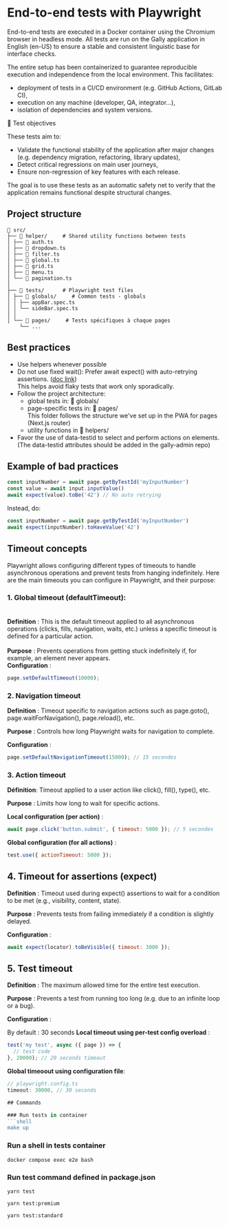 # End-to-end tests with Playwright

End-to-end tests are executed in a Docker container using the Chromium browser in headless mode. All tests are run on the Gally application in English (en-US) to ensure a stable and consistent linguistic base for interface checks.

The entire setup has been containerized to guarantee reproducible execution and independence from the local environment. This facilitates:
+ deployment of tests in a CI/CD environment (e.g. GitHub Actions, GitLab CI),
+ execution on any machine (developer, QA, integrator...),
+ isolation of dependencies and system versions.

🎯 Test objectives

These tests aim to:

+ Validate the functional stability of the application after major changes (e.g. dependency migration, refactoring, library updates),
+ Detect critical regressions on main user journeys,
+ Ensure non-regression of key features with each release.

The goal is to use these tests as an automatic safety net to verify that the application remains functional despite structural changes.

## Project structure
```
📂 src/
├── 📂 helper/     # Shared utility functions between tests
│ ├── 📄 auth.ts
│ ├── 📄 dropdown.ts
│ ├── 📄 filter.ts
│ ├── 📄 global.ts
│ ├── 📄 grid.ts
│ ├── 📄 menu.ts
│ └── 📄 pagination.ts
│
├── 📂 tests/      # Playwright test files
│ ├── 📂 globals/     # Common tests - globals
│ │ ├── appBar.spec.ts
│ │ └── sideBar.spec.ts
│ │
│ └── 📂 pages/     # Tests spécifiques à chaque pages
    └── ...
```

## Best practices
+ Use helpers whenever possible
+ Do not use fixed wait(): Prefer await expect() with auto-retrying assertions. ([doc link](https://playwright.dev/docs/test-assertions#auto-retrying-assertions))<br>
This helps avoid flaky tests that work only sporadically.
+ Follow the project architecture:
    + global tests in: 📂 globals/
    + page-specific tests in: 📂 pages/<br>This folder follows the structure we've set up in the PWA for pages (Next.js router)
    + utility functions in 📂 helpers/
+ Favor the use of data-testid to select and perform actions on elements. (The data-testid attributes should be added in the gally-admin repo)

## Example of bad practices  
```ts
const inputNumber = await page.getByTestId('myInputNumber')
const value = await input.inputValue()
await expect(value).toBe('42') // No auto retrying
```

Instead, do:

```ts
const inputNumber = await page.getByTestId('myInputNumber')
await expect(inputNumber).toHaveValue('42')
```

## Timeout concepts
Playwright allows configuring different types of timeouts to handle asynchronous operations and prevent tests from hanging indefinitely. Here are the main timeouts you can configure in Playwright, and their purpose:
### 1. Global timeout (defaultTimeout): <br> <br>
 **Definition** :  This is the default timeout applied to all asynchronous operations (clicks, fills, navigation, waits, etc.) unless a specific timeout is defined for a particular action.<br><br>
**Purpose** : Prevents operations from getting stuck indefinitely if, for example, an element never appears.<br>
**Configuration** : 
```js
page.setDefaultTimeout(10000);
```

### 2. Navigation timeout
**Definition** : Timeout specific to navigation actions such as page.goto(), page.waitForNavigation(), page.reload(), etc.

**Purpose** : Controls how long Playwright waits for navigation to complete.

**Configuration** :

```js
page.setDefaultNavigationTimeout(15000); // 15 secondes
```
### 3. Action timeout
**Définition**: Timeout applied to a user action like click(), fill(), type(), etc.

**Purpose** : Limits how long to wait for specific actions.

**Local configuration (per action)** :
```js
await page.click('button.submit', { timeout: 5000 }); // 5 secondes
```
**Global configuration (for all actions)** :
```js
test.use({ actionTimeout: 5000 });
```
## 4. Timeout for assertions (expect)
 **Definition** : Timeout used during expect() assertions to wait for a condition to be met (e.g., visibility, content, state).

**Purpose** : Prevents tests from failing immediately if a condition is slightly delayed.

**Configuration** :
```js
await expect(locator).toBeVisible({ timeout: 3000 });
```

## 5. Test timeout
**Definition** : The maximum allowed time for the entire test execution.

**Purpose** : Prevents a test from running too long (e.g. due to an infinite loop or a bug).

**Configuration** :

By default : 30 seconds
**Local timeout using per-test config overload** :

```js
test('my test', async ({ page }) => {
  // test code
}, 20000); // 20 seconds timeout
```

**Global timeoout using configuration file**:
```js
// playwright.config.ts
timeout: 30000, // 30 seconds

## Commands

### Run tests in container
```shell
make up
```

### Run a shell in tests container
```shell
docker compose exec e2e bash
```

### Run test command defined in package.json
```shell
yarn test
```

```shell
yarn test:premium
```
```shell
yarn test:standard
```
